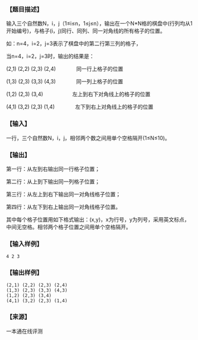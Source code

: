 ### 【题目描述】

输入三个自然数N，i，j（1≤i≤n，1≤j≤n），输出在一个N\*N格的棋盘中(行列均从1开始编号)，与格子(i，j)同行、同列、同一对角线的所有格子的位置。

如：n=4，i=2，j=3表示了棋盘中的第二行第三列的格子，

当n=4，i=2，j=3时，输出的结果是：

(2,1) (2,2) (2,3) (2,4)              同一行上格子的位置

(1,3) (2,3) (3,3) (4,3)              同一列上格子的位置

(1,2) (2,3) (3,4)                    左上到右下对角线上的格子的位置

(4,1) (3,2) (2,3) (1,4)              左下到右上对角线上的格子的位置

### 【输入】

一行，三个自然数N，i，j，相邻两个数之间用单个空格隔开(1≤N≤10)。

### 【输出】

第一行：从左到右输出同一行格子位置；

第二行：从上到下输出同一列格子位置；

第三行：从左上到右下输出同一对角线格子位置；

第四行：从左下到右上输出同一对角线格子位置。

其中每个格子位置用如下格式输出：(x,y)，x为行号，y为列号，采用英文标点，中间无空格。相邻两个格子位置之间用单个空格隔开。

### 【输入样例】

```
4 2 3
```

### 【输出样例】

```
(2,1) (2,2) (2,3) (2,4)
(1,3) (2,3) (3,3) (4,3)
(1,2) (2,3) (3,4)
(4,1) (3,2) (2,3) (1,4)

```


 ### 【来源】

 一本通在线评测 
